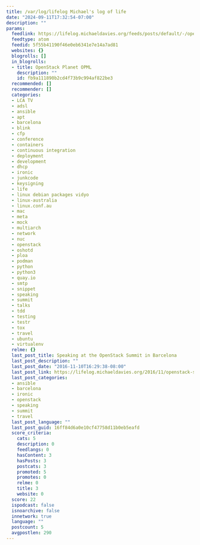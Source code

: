 ```yaml
---
title: /var/log/lifelog Michael's log of life
date: "2024-09-11T17:32:54-07:00"
description: ""
params:
  feedlink: https://lifelog.michaeldavies.org/feeds/posts/default/-/openstack
  feedtype: atom
  feedid: 5f55b41190f46e0eb6341e7e14a7ad81
  websites: {}
  blogrolls: []
  in_blogrolls:
  - title: OpenStack Planet OPML
    description: ""
    id: fb9a111890b2cd4f73b9c994af822be3
  recommended: []
  recommender: []
  categories:
  - LCA TV
  - adsl
  - ansible
  - apt
  - barcelona
  - blink
  - cfp
  - conference
  - containers
  - continuous integration
  - deployment
  - development
  - dhcp
  - ironic
  - junkcode
  - keysigning
  - life
  - linux debian packages vidyo
  - linux-australia
  - linux.conf.au
  - mac
  - meta
  - mock
  - multiarch
  - network
  - nuc
  - openstack
  - oshotd
  - ploa
  - podman
  - python
  - python3
  - quay.io
  - smtp
  - snippet
  - speaking
  - summit
  - talks
  - tdd
  - testing
  - testr
  - tox
  - travel
  - ubuntu
  - virtualenv
  relme: {}
  last_post_title: Speaking at the OpenStack Summit in Barcelona
  last_post_description: ""
  last_post_date: "2016-11-10T16:29:38-08:00"
  last_post_link: https://lifelog.michaeldavies.org/2016/11/openstack-summit-barcelona.html
  last_post_categories:
  - ansible
  - barcelona
  - ironic
  - openstack
  - speaking
  - summit
  - travel
  last_post_language: ""
  last_post_guid: 16ff84d6a0e10cf47758d11b0eb5eafd
  score_criteria:
    cats: 5
    description: 0
    feedlangs: 0
    hasContent: 3
    hasPosts: 3
    postcats: 3
    promoted: 5
    promotes: 0
    relme: 0
    title: 3
    website: 0
  score: 22
  ispodcast: false
  isnoarchive: false
  innetwork: true
  language: ""
  postcount: 5
  avgpostlen: 290
---
```

